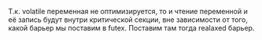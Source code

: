 Т.к. volatile переменная не оптимизируется, то и чтение переменной и её запись будут внутри критической секции, вне зависимости от того, какой барьер мы поставим в futex. Поставим там тогда realaxed барьер.
